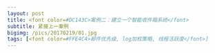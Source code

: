 ```yaml
---
layout: post
title: <font color=#DC143C>案例二：建立一个智能收件箱系统</font>
subtitle: 紧接上一案例
bigimg: /pics/20170219/01.jpg
tags: [<font color=#FFE4C4>邮件优先级, log加权策略, 线程活跃度</font>]
---
```




